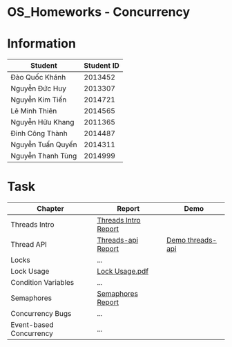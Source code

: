 # OS_Homeworks - Concurrency

# Information

Student | Student ID
--------|-----------
Đào Quốc Khánh | 2013452
Nguyễn Đức Huy | 2013307
Nguyễn Kim Tiến | 2014721
Lê Minh Thiên | 2014565
Nguyễn Hữu Khang | 2011365
Đinh Công Thành | 2014487
Nguyễn Tuấn Quyến | 2014311
Nguyễn Thanh Tùng | 2014999

# Task

Chapter | Report | Demo
--------|--------|-------
Threads Intro | [Threads Intro Report](https://drive.google.com/file/d/1W9JPpIliR3DNC6yR-Glof2-uVrTKxxT8/view?usp=sharing)
Thread API | [Threads-api Report](https://github.com/quockhanhdao/OS_Homeworks/files/8262220/Q.A.md) | [Demo threads-api](https://drive.google.com/file/d/1wiBHZycks-uYEb_Dc_LZm_Pel9C1hyB2/view?usp=sharing)
Locks | ...
Lock Usage | [Lock Usage.pdf](https://drive.google.com/file/d/1F5KBa7jaGBr3E5MpWRxDe7VuAUi5-U-T/view?usp=sharing)
Condition Variables | ...
Semaphores | [Semaphores Report](https://drive.google.com/drive/folders/1zuGG78_BmaLB25bvoUxUm2iIGHhKb6Nm?usp=sharing)
Concurrency Bugs | ...
Event-based Concurrency	| ...

